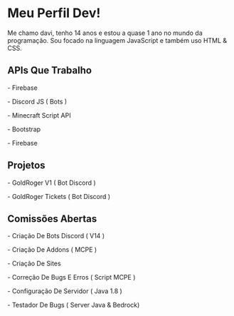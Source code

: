 <h1>Meu Perfil Dev!</h1>

<p>Me chamo davi, tenho 14 anos e estou a quase 1 ano no mundo da programação. Sou focado na linguagem JavaScript e também uso HTML & CSS.</p>

<h2>APIs Que Trabalho</h2>

<p>- Firebase</p>
<p>- Discord JS ( Bots )</p>
<p>- Minecraft Script API</p>
<p>- Bootstrap</p>
<p>- Firebase</p>

<h2>Projetos</h2>

<p>- GoldRoger V1 ( Bot Discord )</p>
<p>- GoldRoger Tickets ( Bot Discord )</p>

<h2>Comissões Abertas</h2>

<p>- Criação De Bots Discord ( V14 )</p>
<p>- Criação De Addons ( MCPE )</p>
<p>- Criação De Sites</p>
<p>- Correção De Bugs E Erros ( Script MCPE )</p>
<p>- Configuração De Servidor ( Java 1.8 )</p>
<p>- Testador De Bugs ( Server Java & Bedrock)</p>
